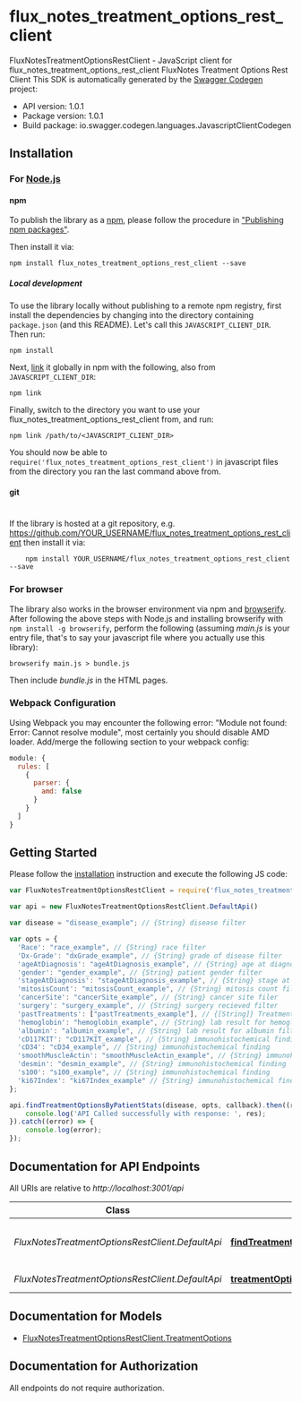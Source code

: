 # flux_notes_treatment_options_rest_client

FluxNotesTreatmentOptionsRestClient - JavaScript client for flux_notes_treatment_options_rest_client
FluxNotes Treatment Options Rest Client
This SDK is automatically generated by the [Swagger Codegen](https://github.com/swagger-api/swagger-codegen) project:

- API version: 1.0.1
- Package version: 1.0.1
- Build package: io.swagger.codegen.languages.JavascriptClientCodegen

## Installation

### For [Node.js](https://nodejs.org/)

#### npm

To publish the library as a [npm](https://www.npmjs.com/),
please follow the procedure in ["Publishing npm packages"](https://docs.npmjs.com/getting-started/publishing-npm-packages).

Then install it via:

```shell
npm install flux_notes_treatment_options_rest_client --save
```

##### Local development

To use the library locally without publishing to a remote npm registry, first install the dependencies by changing 
into the directory containing `package.json` (and this README). Let's call this `JAVASCRIPT_CLIENT_DIR`. Then run:

```shell
npm install
```

Next, [link](https://docs.npmjs.com/cli/link) it globally in npm with the following, also from `JAVASCRIPT_CLIENT_DIR`:

```shell
npm link
```

Finally, switch to the directory you want to use your flux_notes_treatment_options_rest_client from, and run:

```shell
npm link /path/to/<JAVASCRIPT_CLIENT_DIR>
```

You should now be able to `require('flux_notes_treatment_options_rest_client')` in javascript files from the directory you ran the last 
command above from.

#### git
#
If the library is hosted at a git repository, e.g.
https://github.com/YOUR_USERNAME/flux_notes_treatment_options_rest_client
then install it via:

```shell
    npm install YOUR_USERNAME/flux_notes_treatment_options_rest_client --save
```

### For browser

The library also works in the browser environment via npm and [browserify](http://browserify.org/). After following
the above steps with Node.js and installing browserify with `npm install -g browserify`,
perform the following (assuming *main.js* is your entry file, that's to say your javascript file where you actually 
use this library):

```shell
browserify main.js > bundle.js
```

Then include *bundle.js* in the HTML pages.

### Webpack Configuration

Using Webpack you may encounter the following error: "Module not found: Error:
Cannot resolve module", most certainly you should disable AMD loader. Add/merge
the following section to your webpack config:

```javascript
module: {
  rules: [
    {
      parser: {
        amd: false
      }
    }
  ]
}
```

## Getting Started

Please follow the [installation](#installation) instruction and execute the following JS code:

```javascript
var FluxNotesTreatmentOptionsRestClient = require('flux_notes_treatment_options_rest_client');

var api = new FluxNotesTreatmentOptionsRestClient.DefaultApi()

var disease = "disease_example"; // {String} disease filter

var opts = { 
  'Race': "race_example", // {String} race filter
  'Dx-Grade': "dxGrade_example", // {String} grade of disease filter
  'ageAtDiagnosis': "ageAtDiagnosis_example", // {String} age at diagnosis filter
  'gender': "gender_example", // {String} patient gender filter
  'stageAtDiagnosis': "stageAtDiagnosis_example", // {String} stage at diagnosis filter
  'mitosisCount': "mitosisCount_example", // {String} mitosis count filter
  'cancerSite': "cancerSite_example", // {String} cancer site filer
  'surgery': "surgery_example", // {String} surgery recieved filter
  'pastTreatments': ["pastTreatments_example"], // {[String]} Treatments recieved in past
  'hemoglobin': "hemoglobin_example", // {String} lab result for hemoglobin filter
  'albumin': "albumin_example", // {String} lab result for albumin filter
  'cD117KIT': "cD117KIT_example", // {String} immunohistochemical finding
  'cD34': "cD34_example", // {String} immunohistochemical finding
  'smoothMuscleActin': "smoothMuscleActin_example", // {String} immunohistochemical finding
  'desmin': "desmin_example", // {String} immunohistochemical finding
  's100': "s100_example", // {String} immunohistochemical finding
  'ki67Index': "ki67Index_example" // {String} immunohistochemical finding
};

api.findTreatmentOptionsByPatientStats(disease, opts, callback).then((res) => { 
	console.log('API Called successfully with response: ', res);
}).catch((error) => { 
	console.log(error);
});

```

## Documentation for API Endpoints

All URIs are relative to *http://localhost:3001/api*

Class | Method | HTTP request | Description
------------ | ------------- | ------------- | -------------
*FluxNotesTreatmentOptionsRestClient.DefaultApi* | [**findTreatmentOptionsByPatientStats**](docs/DefaultApi.md#findTreatmentOptionsByPatientStats) | **GET** /treatmentOptions | Get treatment options given filters
*FluxNotesTreatmentOptionsRestClient.DefaultApi* | [**treatmentOptionsOptions**](docs/DefaultApi.md#treatmentOptionsOptions) | **OPTIONS** /treatmentOptions | 


## Documentation for Models

 - [FluxNotesTreatmentOptionsRestClient.TreatmentOptions](docs/TreatmentOptions.md)


## Documentation for Authorization

 All endpoints do not require authorization.

